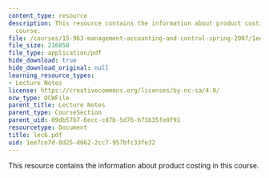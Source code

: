 ```yaml
---
content_type: resource
description: This resource contains the information about product costing in this
  course.
file: /courses/15-963-management-accounting-and-control-spring-2007/1ee7ce7d8d25d6622cc7957bfc33fe32_lec6.pdf
file_size: 216850
file_type: application/pdf
hide_download: true
hide_download_original: null
learning_resource_types:
- Lecture Notes
license: https://creativecommons.org/licenses/by-nc-sa/4.0/
ocw_type: OCWFile
parent_title: Lecture Notes
parent_type: CourseSection
parent_uid: 09db57b7-6ecc-cd7b-5d76-b71b35fe0f91
resourcetype: Document
title: lec6.pdf
uid: 1ee7ce7d-8d25-d662-2cc7-957bfc33fe32
---
```

This resource contains the information about product costing in this course.